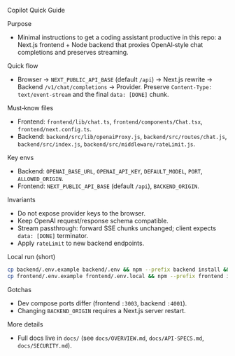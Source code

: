 Copilot Quick Guide

Purpose
- Minimal instructions to get a coding assistant productive in this repo: a Next.js frontend + Node backend that proxies OpenAI‑style chat completions and preserves streaming.

Quick flow
- Browser → `NEXT_PUBLIC_API_BASE` (default `/api`) → Next.js rewrite → Backend `/v1/chat/completions` → Provider. Preserve `Content-Type: text/event-stream` and the final `data: [DONE]` chunk.

Must‑know files
- Frontend: `frontend/lib/chat.ts`, `frontend/components/Chat.tsx`, `frontend/next.config.ts`.
- Backend: `backend/src/lib/openaiProxy.js`, `backend/src/routes/chat.js`, `backend/src/index.js`, `backend/src/middleware/rateLimit.js`.

Key envs
- Backend: `OPENAI_BASE_URL`, `OPENAI_API_KEY`, `DEFAULT_MODEL`, `PORT`, `ALLOWED_ORIGIN`.
- Frontend: `NEXT_PUBLIC_API_BASE` (default `/api`), `BACKEND_ORIGIN`.

Invariants
- Do not expose provider keys to the browser.
- Keep OpenAI request/response schema compatible.
- Stream passthrough: forward SSE chunks unchanged; client expects `data: [DONE]` terminator.
- Apply `rateLimit` to new backend endpoints.

Local run (short)
```bash
cp backend/.env.example backend/.env && npm --prefix backend install && npm --prefix backend run dev
cp frontend/.env.example frontend/.env.local && npm --prefix frontend install && npm --prefix frontend run dev
```

Gotchas
- Dev compose ports differ (frontend `:3003`, backend `:4001`).
- Changing `BACKEND_ORIGIN` requires a Next.js server restart.

More details
- Full docs live in `docs/` (see `docs/OVERVIEW.md`, `docs/API-SPECS.md`, `docs/SECURITY.md`).
